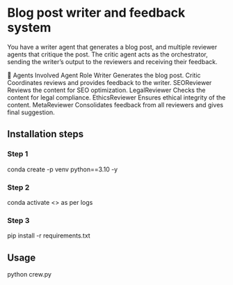 # Blog post writer and feedback system
You have a writer agent that generates a blog post, and multiple reviewer agents that critique the post. The critic agent acts as the orchestrator, sending the writer’s output to the reviewers and receiving their feedback.

👥 Agents Involved
Agent	Role
Writer	Generates the blog post.
Critic	Coordinates reviews and provides feedback to the writer.
SEOReviewer	Reviews the content for SEO optimization.
LegalReviewer	Checks the content for legal compliance.
EthicsReviewer	Ensures ethical integrity of the content.
MetaReviewer	Consolidates feedback from all reviewers and gives final suggestion.

## Installation steps

### Step 1
conda create -p venv python==3.10 -y
### Step 2 
conda activate <> as per logs
### Step 3
pip install -r requirements.txt

## Usage
python crew.py 